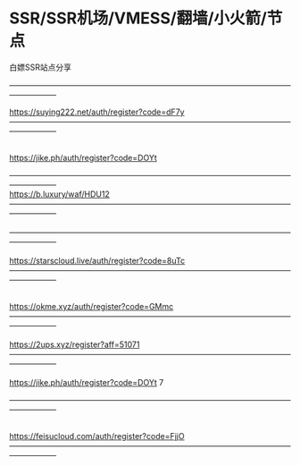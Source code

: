 # SSR/SSR机场/VMESS/翻墙/小火箭/节点
白嫖SSR站点分享


—————————————————————————————————————————— 

https://suying222.net/auth/register?code=dF7y
</br>
——————————————————————————————————————————
</br>
</br>

https://jike.ph/auth/register?code=DOYt
                                        
—————————————————————————————————————————— </br>
https://b.luxury/waf/HDU12
</br> 
—————————————————————————————————————————— 
</br> 
</br>
—————————————————————————————————————————— 
</br>
</br>
https://starscloud.live/auth/register?code=8uTc
</br>
—————————————————————————————————————————— 
</br>

</br>https://okme.xyz/auth/register?code=GMmc
</br>
—————————————————————————————————————————— 
</br>
</br>
https://2ups.xyz/register?aff=51071
</br>
—————————————————————————————————————————— 
</br>
</br>
https://jike.ph/auth/register?code=DOYt
7
</br>

—————————————————————————————————————————— 
</br>
</br>

https://feisucloud.com/auth/register?code=FjjO
</br>
—————————————————————————————————————————— 

